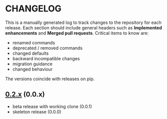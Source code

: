 # CHANGELOG

This is a manually generated log to track changes to the repository for each release.
Each section should include general headers such as **Implemented enhancements**
and **Merged pull requests**. Critical items to know are:

 - renamed commands
 - deprecated / removed commands
 - changed defaults
 - backward incompatible changes
 - migration guidance
 - changed behaviour

The versions coincide with releases on pip.

## [0.2.x](https://github.com/snakemake/snakedeploy/tree/master) (0.0.x)
 - beta release with working clone (0.0.1)
 - skeleton release (0.0.0)
